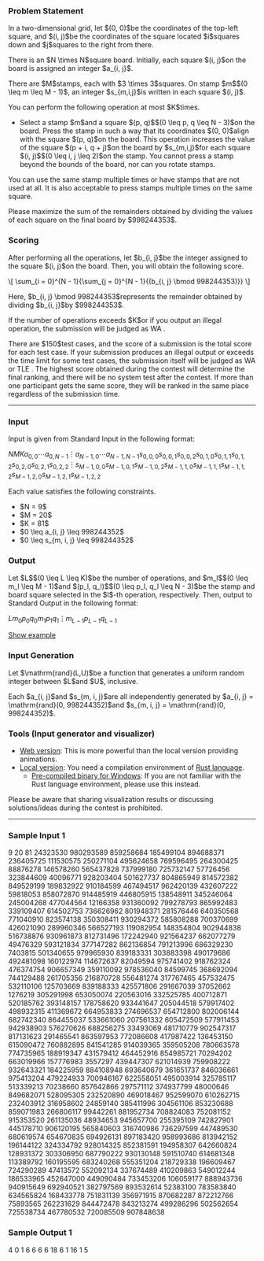
<div>

<span>

<span>

<div>

<section>

### **Problem Statement**

<p>
In a two-dimensional grid, let $(0, 0)$be the coordinates of the top-left square, and $(i, j)$be the coordinates of the square located $i$squares down and $j$squares to the right from there.
</p>

<p>
There is an $N \times N$square board.
Initially, each square $(i, j)$on the board is assigned an integer $a_{i, j}$.
</p>

<p>
There are $M$stamps, each with $3 \times 3$squares. On stamp $m$$(0 \leq m \leq M - 1)$, an integer $s_{m,i,j}$is written in each square $(i, j)$.
</p>

<p>
You can perform the following operation at most $K$times.
</p>

<ul>

<li>
Select a stamp $m$and a square $(p, q)$$(0 \leq p, q \leq N - 3)$on the board. Press the stamp in such a way that its coordinates $(0, 0)$align with the square $(p, q)$on the board.
This operation increases the value of the square $(p + i, q + j)$on the board by $s_{m,i,j}$for each square $(i, j)$$(0 \leq i, j \leq 2)$on the stamp.
You cannot press a stamp beyond the bounds of the board, nor can you rotate stamps.
</li>

</ul>

<p>
You can use the same stamp multiple times or have stamps that are not used at all. It is also acceptable to press stamps multiple times on the same square.
</p>

<p>
Please maximize the sum of the remainders obtained by dividing the values of each square on the final board by $998244353$.
</p>

</section>

</div>

<div>

<section>

### **Scoring**

<p>
After performing all the operations, let $b_{i, j}$be the integer assigned to the square $(i, j)$on the board.
Then, you will obtain the following score.
</p>

<p>
\[
\sum_{i = 0}^{N - 1}{\sum_{j = 0}^{N - 1}{(b_{i, j} \bmod 998244353)}}
\]
</p>

<p>
Here, $b_{i, j} \bmod 998244353$represents the remainder obtained by dividing $b_{i, j}$by $998244353$.
</p>

<p>
If the number of operations exceeds $K$or if you output an illegal operation, the submission will be judged as 
<span>
WA
</span>
.
</p>

<p>
There are $150$test cases, and the score of a submission is the total score for each test case.
If your submission produces an illegal output or exceeds the time limit for some test cases, the submission itself will be judged as 
<span>
WA
</span>
or 
<span>
TLE
</span>
.
The highest score obtained during the contest will determine the final ranking, and there will be no system test after the contest.
If more than one participant gets the same score, they will be ranked in the same place regardless of the submission time.
</p>

</section>

</div>

---

<div>

<div>

<section>

### **Input**

<p>
Input is given from Standard Input in the following format:
</p>

<div>

$N$$M$$K$$a_{0, 0}$$\cdots$$a_{0, N - 1}$$\vdots$$a_{N - 1, 0}$$\cdots$$a_{N - 1, N - 1}$$s_{0, 0, 0}$$s_{0, 0, 1}$$s_{0, 0, 2}$$s_{0, 1, 0}$$s_{0, 1, 1}$$s_{0, 1, 2}$$s_{0, 2, 0}$$s_{0, 2, 1}$$s_{0, 2, 2}$$\vdots$$s_{M - 1, 0, 0}$$s_{M - 1, 0, 1}$$s_{M - 1, 0, 2}$$s_{M - 1, 1, 0}$$s_{M - 1, 1, 1}$$s_{M - 1, 1, 2}$$s_{M - 1, 2, 0}$$s_{M - 1, 2, 1}$$s_{M - 1, 2, 2}$
</div>

<p>
Each value satisfies the following constraints.
</p>

<ul>

<li>
$N = 9$
</li>

<li>
$M = 20$
</li>

<li>
$K = 81$
</li>

<li>
$0 \leq a_{i, j} \leq 998244352$
</li>

<li>
$0 \leq s_{m, i, j} \leq 998244352$
</li>

</ul>

</section>

</div>

<div>

<section>

### **Output**

<p>
Let $L$$(0 \leq L \leq K)$be the number of operations, and $m_l$$(0 \leq m_l \leq M - 1)$and $(p_l, q_l)$$(0 \leq p_l, q_l \leq N - 3)$be the stamp and board square selected in the $l$-th operation, respectively. Then, output to Standard Output in the following format:
</p>

<div>

$L$$m_0$$p_0$$q_0$$m_1$$p_1$$q_1$$\vdots$$m_{L - 1}$$p_{L - 1}$$q_{L - 1}$
</div>

<p>
<a href="https://img.atcoder.jp/ahc032/e2weanqa.html?lang=en&seed=0&output=sample">Show example</a>
</p>

</section>

</div>

<div>

<section>

### **Input Generation**

<p>
Let $\mathrm{rand}(L,U)$be a function that generates a uniform random integer between $L$and $U$, inclusive.
</p>

<p>
Each $a_{i, j}$and $s_{m, i, j}$are all independently generated by $a_{i, j} = \mathrm{rand}(0, 998244352)$and $s_{m, i, j} = \mathrm{rand}(0, 998244352)$.
</p>

</section>

</div>

<div>

<section>

### **Tools (Input generator and visualizer)**

<ul>

<li>
<a href="https://img.atcoder.jp/ahc032/e2weanqa.html?lang=en">Web version</a>: This is more powerful than the local version providing animations.
</li>

<li>
<a href="https://img.atcoder.jp/ahc032/e2weanqa.zip">Local version</a>: You need a compilation environment of <a href="https://www.rust-lang.org/">Rust language</a>.
<ul>

<li>
<a href="https://img.atcoder.jp/ahc032/e2weanqa_windows.zip">Pre-compiled binary for Windows</a>: If you are not familiar with the Rust language environment, please use this instead.
</li>

</ul>

</li>

</ul>

<p>
Please be aware that sharing visualization results or discussing solutions/ideas during the contest is prohibited.
</p>

</section>

</div>

</div>

---

<div>

<section>

### **Sample Input 1**

<div>

9 20 81
24323530 980293589 859258684 185499104 894688371 236405725 111530575 250271104 495624658
769596495 264300425 88876278 146578260 565437828 737999180 725732147 57726456 323844609
40096771 928203404 501627737 804865949 814572382 849529199 189832922 910184599 467494517
962420139 432607222 59818053 858072870 914485919 446805915 138548911 345246064 245004268
477044564 12166358 931360092 799278793 865992483 339109407 614502753 736626962 801948371
281576446 640350568 771040910 823574138 350308411 930294372 585808288 700370699 426021090
289960346 566527193 119082954 148354804 902944838 516738876 930961873 812731496 172242940
921564237 662077279 49476329 593121834 377147282 862136854 791213996 686329230 7403815
501340655 979965930 839183331 303883398 490179686 492481098 160122974 114672637 82049594
975741402 918762324 476374754
906657349 359110092 978536040
84599745 368692094 744129488
261705356 216870728 556481274
317767465 457532475 532110106
125703669 839188333 425571806
291667039 37052662 1276219
305291998 653050074 220563016
332525785 400712871 520185762
393148157 178758620 933441647
205044518 579917402 498932315
411369672 664953833 274696537
654712800 802006144 682742340
864455037 533661060 207561332
605472509 577911453 942938903
576270626 688256275 33493069
481710779 902547317 817131623
291465541 863597953 772086608
417987422 136453150 615090472
760882895 841541285 914039365
359505208 780663578 774735965
188919347 431579412 464452916
854985721 70294202 663019966
157776983 3557297 439447307
621014939 759908222 932643321
184225959 884108948 693640679
361651737 846036661 975413204
479224933 700946167 622558051
495003914 325785117 513339213
70238660 857642866 297571112
374937799 48000646 849682071
528095305 232520890 469018467
952599070 610262715 232403912
316958602 24859140 385411996
304561106 853230688 859071983
266806117 99442261 881952734
708824083 752081152 915353520
261135036 48934653 945657700
255395109 742827901 445178710
906120195 565840603 316740986
736297599 447489530 680619574
654670835 694926131 897183420
958993686 813942152 196144122
324334792 928014325 852381591
194958307 642660824 128931372
303306950 687790222 930130148
591510740 614681348 113389792
160195595 683240268 555351204
218729338 196609467 724290289
47413572 552092134 337674489
410209863 549012244 186533965
452647000 449090484 733453206
106059177 888943736 940915649
692940521 382797569 893532614
52383100 783583840 634565824
168433778 751831139 356971915
870682287 872212766 75893565
262231629 844472478 843213274
499286296 502562654 725538734
467780532 720085509 907848638

</div>

</section>

</div>

<div>

<section>

### **Sample Output 1**

<div>

4
0 1 6
6 6 6
18 6 1
16 1 5

</div>

</section>

</div>

</span>

</span>

</div>
